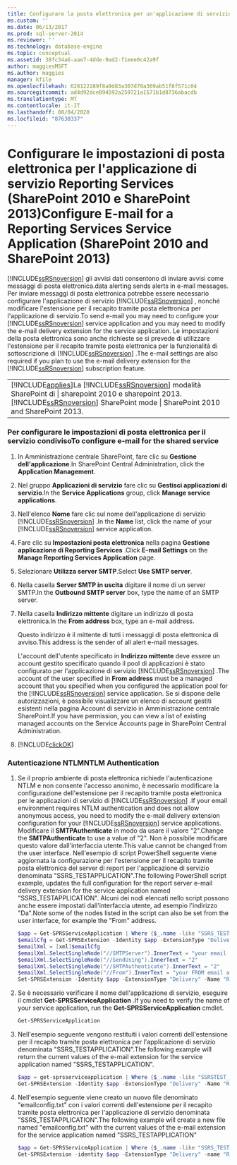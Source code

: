 ```yaml
---
title: Configurare la posta elettronica per un'applicazione di servizio Reporting Services (SharePoint 2010 e SharePoint 2013) | Microsoft Docs
ms.custom: ''
ms.date: 06/13/2017
ms.prod: sql-server-2014
ms.reviewer: ''
ms.technology: database-engine
ms.topic: conceptual
ms.assetid: 38fc34a6-aae7-4dde-9ad2-f1eee0c42a9f
author: maggiesMSFT
ms.author: maggies
manager: kfile
ms.openlocfilehash: 628122289f8a9d83a307d70a369ab51f8f571c04
ms.sourcegitcommit: ad4d92dce894592a259721a1571b1d8736abacdb
ms.translationtype: MT
ms.contentlocale: it-IT
ms.lasthandoff: 08/04/2020
ms.locfileid: "87630337"
---
```

# <a name="configure-e-mail-for-a-reporting-services-service-application-sharepoint-2010-and-sharepoint-2013"></a><span data-ttu-id="6ebe0-102">Configurare le impostazioni di posta elettronica per l'applicazione di servizio Reporting Services (SharePoint 2010 e SharePoint 2013)</span><span class="sxs-lookup"><span data-stu-id="6ebe0-102">Configure E-mail for a Reporting Services Service Application (SharePoint 2010 and SharePoint 2013)</span></span>
  [!INCLUDE[ssRSnoversion](../../includes/ssrsnoversion-md.md)] <span data-ttu-id="6ebe0-103">gli avvisi dati consentono di inviare avvisi come messaggi di posta elettronica.</span><span class="sxs-lookup"><span data-stu-id="6ebe0-103">data alerting sends alerts in e-mail messages.</span></span> <span data-ttu-id="6ebe0-104">Per inviare messaggi di posta elettronica potrebbe essere necessario configurare l'applicazione di servizio [!INCLUDE[ssRSnoversion](../../includes/ssrsnoversion-md.md)] , nonché modificare l'estensione per il recapito tramite posta elettronica per l'applicazione di servizio.</span><span class="sxs-lookup"><span data-stu-id="6ebe0-104">To send e-mail you may need to configure your [!INCLUDE[ssRSnoversion](../../includes/ssrsnoversion-md.md)] service application and you may need to modify the e-mail delivery extension for the service application.</span></span> <span data-ttu-id="6ebe0-105">Le impostazioni della posta elettronica sono anche richieste se si prevede di utilizzare l'estensione per il recapito tramite posta elettronica per la funzionalità di sottoscrizione di [!INCLUDE[ssRSnoversion](../../includes/ssrsnoversion-md.md)] .</span><span class="sxs-lookup"><span data-stu-id="6ebe0-105">The e-mail settings are also required if you plan to use the e-mail delivery extension for the [!INCLUDE[ssRSnoversion](../../includes/ssrsnoversion-md.md)] subscription feature.</span></span>  
  
||  
|-|  
|[!INCLUDE[applies](../../includes/applies-md.md)]<span data-ttu-id="6ebe0-106">La [!INCLUDE[ssRSnoversion](../../includes/ssrsnoversion-md.md)] modalità SharePoint di &#124; sharepoint 2010 e sharepoint 2013.</span><span class="sxs-lookup"><span data-stu-id="6ebe0-106">[!INCLUDE[ssRSnoversion](../../includes/ssrsnoversion-md.md)] SharePoint mode &#124; SharePoint 2010 and SharePoint 2013.</span></span>|  
  
### <a name="to-configure-e-mail-for-the-shared-service"></a><span data-ttu-id="6ebe0-107">Per configurare le impostazioni di posta elettronica per il servizio condiviso</span><span class="sxs-lookup"><span data-stu-id="6ebe0-107">To configure e-mail for the shared service</span></span>  
  
1.  <span data-ttu-id="6ebe0-108">In Amministrazione centrale SharePoint, fare clic su **Gestione dell'applicazione**.</span><span class="sxs-lookup"><span data-stu-id="6ebe0-108">In SharePoint Central Administration, click the **Application Management**.</span></span>  
  
2.  <span data-ttu-id="6ebe0-109">Nel gruppo **Applicazioni di servizio** fare clic su **Gestisci applicazioni di servizio**.</span><span class="sxs-lookup"><span data-stu-id="6ebe0-109">In the **Service Applications** group, click **Manage service applications**.</span></span>  
  
3.  <span data-ttu-id="6ebe0-110">Nell'elenco **Nome** fare clic sul nome dell'applicazione di servizio [!INCLUDE[ssRSnoversion](../../includes/ssrsnoversion-md.md)] .</span><span class="sxs-lookup"><span data-stu-id="6ebe0-110">In the **Name** list, click the name of your [!INCLUDE[ssRSnoversion](../../includes/ssrsnoversion-md.md)] service application.</span></span>  
  
4.  <span data-ttu-id="6ebe0-111">Fare clic su **Impostazioni posta elettronica** nella pagina **Gestione applicazione di Reporting Services** .</span><span class="sxs-lookup"><span data-stu-id="6ebe0-111">Click **E-mail Settings** on the **Manage Reporting Services Application** page.</span></span>  
  
5.  <span data-ttu-id="6ebe0-112">Selezionare **Utilizza server SMTP**.</span><span class="sxs-lookup"><span data-stu-id="6ebe0-112">Select **Use SMTP server**.</span></span>  
  
6.  <span data-ttu-id="6ebe0-113">Nella casella **Server SMTP in uscita** digitare il nome di un server SMTP.</span><span class="sxs-lookup"><span data-stu-id="6ebe0-113">In the **Outbound SMTP server** box, type the name of an SMTP server.</span></span>  
  
7.  <span data-ttu-id="6ebe0-114">Nella casella **Indirizzo mittente** digitare un indirizzo di posta elettronica.</span><span class="sxs-lookup"><span data-stu-id="6ebe0-114">In the **From address** box, type an e-mail address.</span></span>  
  
     <span data-ttu-id="6ebe0-115">Questo indirizzo è il mittente di tutti i messaggi di posta elettronica di avviso.</span><span class="sxs-lookup"><span data-stu-id="6ebe0-115">This address is the sender of all alert e-mail messages.</span></span>  
  
     <span data-ttu-id="6ebe0-116">L'account dell'utente specificato in **Indirizzo mittente** deve essere un account gestito specificato quando il pool di applicazioni è stato configurato per l'applicazione di servizio [!INCLUDE[ssRSnoversion](../../includes/ssrsnoversion-md.md)] .</span><span class="sxs-lookup"><span data-stu-id="6ebe0-116">The account of the user specified in **From address** must be a managed account that you specified when you configured the application pool for the [!INCLUDE[ssRSnoversion](../../includes/ssrsnoversion-md.md)] service application.</span></span> <span data-ttu-id="6ebe0-117">Se si dispone delle autorizzazioni, è possibile visualizzare un elenco di account gestiti esistenti nella pagina Account di servizio in Amministrazione centrale SharePoint.</span><span class="sxs-lookup"><span data-stu-id="6ebe0-117">If you have permission, you can view a list of existing managed accounts on the Service Accounts page in SharePoint Central Administration.</span></span>  
  
8.  [!INCLUDE[clickOK](../../includes/clickok-md.md)]  
  
### <a name="ntlm-authentication"></a><span data-ttu-id="6ebe0-118">Autenticazione NTLM</span><span class="sxs-lookup"><span data-stu-id="6ebe0-118">NTLM Authentication</span></span>  
  
1.  <span data-ttu-id="6ebe0-119">Se il proprio ambiente di posta elettronica richiede l'autenticazione NTLM e non consente l'accesso anonimo, è necessario modificare la configurazione dell'estensione per il recapito tramite posta elettronica per le applicazioni di servizio di [!INCLUDE[ssRSnoversion](../../includes/ssrsnoversion-md.md)] .</span><span class="sxs-lookup"><span data-stu-id="6ebe0-119">If your email environment requires NTLM authentication and does not allow anonymous access, you need to modify the e-mail delivery extension configuration for your [!INCLUDE[ssRSnoversion](../../includes/ssrsnoversion-md.md)] service applications.</span></span> <span data-ttu-id="6ebe0-120">Modificare il **SMTPAuthenticate** in modo da usare il valore "2".</span><span class="sxs-lookup"><span data-stu-id="6ebe0-120">Change the **SMTPAuthenticate** to use a value of "2".</span></span> <span data-ttu-id="6ebe0-121">Non è possibile modificare questo valore dall'interfaccia utente.</span><span class="sxs-lookup"><span data-stu-id="6ebe0-121">This value cannot be changed from the user interface.</span></span> <span data-ttu-id="6ebe0-122">Nell'esempio di script PowerShell seguente viene aggiornata la configurazione per l'estensione per il recapito tramite posta elettronica del server di report per l'applicazione di servizio denominata "SSRS_TESTAPPLICATION".</span><span class="sxs-lookup"><span data-stu-id="6ebe0-122">The following PowerShell script example, updates the full configuration for the report server e-mail delivery extension for the service application named "SSRS_TESTAPPLICATION".</span></span> <span data-ttu-id="6ebe0-123">Alcuni dei nodi elencati nello script possono anche essere impostati dall'interfaccia utente, ad esempio l'indirizzo "Da".</span><span class="sxs-lookup"><span data-stu-id="6ebe0-123">Note some of the nodes listed in the script can also be set from the user interface, for example the "From" address.</span></span>  
  
    ```powershell
    $app = Get-SPRSServiceApplication | Where {$_.name -like "SSRS_TESTAPPLICATION *"}  
    $emailCfg = Get-SPRSExtension -Identity $app -ExtensionType "Delivery" -Name "Report Server Email" | Select -ExpandProperty ConfigurationXml
    $emailXml = [xml]$emailCfg
    $emailXml.SelectSingleNode("//SMTPServer").InnerText = "your email server name"  
    $emailXml.SelectSingleNode("//SendUsing").InnerText = "2"  
    $emailXml.SelectSingleNode("//SMTPAuthenticate").InnerText = "2"  
    $emailXml.SelectSingleNode("//From").InnerText = "your FROM email address"  
    Set-SPRSExtension -Identity $app -ExtensionType "Delivery" -Name "Report Server Email" -ExtensionConfiguration $emailXml.OuterXml  
    ```  
  
2.  <span data-ttu-id="6ebe0-124">Se è necessario verificare il nome dell'applicazione di servizio, eseguire il cmdlet **Get-SPRSServiceApplication** .</span><span class="sxs-lookup"><span data-stu-id="6ebe0-124">If you need to verify the name of your service application, run the **Get-SPRSServiceApplication** cmdlet.</span></span>  
  
    ```powershell
    Get-SPRSServiceApplication  
    ```  
  
3.  <span data-ttu-id="6ebe0-125">Nell'esempio seguente vengono restituiti i valori correnti dell'estensione per il recapito tramite posta elettronica per l'applicazione di servizio denominata "SSRS_TESTAPPLICATION".</span><span class="sxs-lookup"><span data-stu-id="6ebe0-125">The following example will return the current values of the e-mail extension for the service application named "SSRS_TESTAPPLICATION".</span></span>  
  
    ```powershell
    $app = get-sprsserviceapplication | Where {$_.name -like "SSRSTEST_APPLICATION*"}  
    Get-SPRSExtension -Identity $app -ExtensionType "Delivery" -Name "Report Server Email" | Select -ExpandProperty ConfigurationXml  
    ```  
  
4.  <span data-ttu-id="6ebe0-126">Nell'esempio seguente viene creato un nuovo file denominato "emailconfig.txt" con i valori correnti dell'estensione per il recapito tramite posta elettronica per l'applicazione di servizio denominata "SSRS_TESTAPPLICATION".</span><span class="sxs-lookup"><span data-stu-id="6ebe0-126">The following example will create a new file named "emailconfig.txt" with the current values of the e-mail extension for the service application named "SSRS_TESTAPPLICATION"</span></span>  
  
    ```powershell
    $app = Get-SPRSServiceApplication | Where {$_.name -like "SSRS_TESTAPPLICATION*"}  
    Get-SPRSExtension -identity $app -ExtensionType "Delivery" -name "Report Server Email" | Select -ExpandProperty ConfigurationXml | Out-File c:\emailconfig.txt  
    ```
